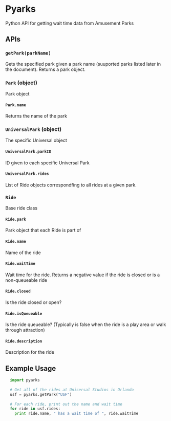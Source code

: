 # Pyarks
Python API for getting wait time data from Amusement Parks

## APIs

### `getPark(parkName)`
Gets the specified park given a park name (suuported parks listed later in the document). Returns a park object.

### `Park` (object)
Park object

#### `Park.name`
Returns the name of the park

### `UniversalPark` (object)
The specific Universal object

#### `UniversalPark.parkID`
ID given to each specific Universal Park

#### `UniversalPark.rides`
List of Ride objects correspondfing to all rides at a given park. 

### `Ride`
Base ride class

#### `Ride.park`
Park object that each Ride is part of

#### `Ride.name`
Name of the ride

#### `Ride.waitTime`
Wait time for the ride. Returns a negative value if the ride is closed or is a non-queueable ride

#### `Ride.closed`
Is the ride closed or open?

#### `Ride.isQueueable`
Is the ride queueable? (Typically is false when the ride is a play area or walk through attraction)

#### `Ride.description`
Description for the ride

## Example Usage
```python
  import pyarks
  
  # Get all of the rides at Unicersal Studios in Orlando
  usf = pyarks.getPark("USF")
  
  # For each ride, print out the name and wait time
  for ride in usf.rides:
    print ride.name, " has a wait time of ", ride.waitTime
```
